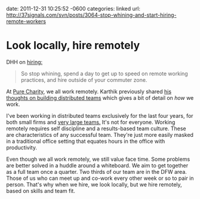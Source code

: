 date: 2011-12-31 10:25:52 -0600
categories: linked
url: http://37signals.com/svn/posts/3064-stop-whining-and-start-hiring-remote-workers

# Look locally, hire remotely

DHH on
[hiring:](http://37signals.com/svn/posts/3064-stop-whining-and-start-hiring-remote-workers)

> So stop whining, spend a day to get up to speed on remote working
> practices, and hire outside of your commuter zone.

At [Pure Charity](http://purecharity.com), we all work remotely. Karthik
previously shared [his thoughts on building distributed
teams](http://hkarthik.me/blog/2011/12/12/beating-the-talent-crunch-with-a-distributed-team/) which gives a bit of detail on _how_ we work.

I've been working in distributed teams exclusively for the last four
years, for both small firms and [very large teams.](http://hp.com) It's
not for everyone. Working remotely requires self discipline and a
results-based team culture. These are characteristics of any successful team.
They're just more easily masked in a traditional office setting that equates
hours in the office with productivity.

Even though we all work remotely, we still value face time. Some
problems are better solved in a huddle around a whiteboard. We aim to
get together as a full team once a quarter. Two thirds of our team are in the DFW area.
Those of us who can meet up and co-work every other week or so to pair in
person. That's why when we hire, we look locally, but we hire remotely,
based on skills and team fit.
